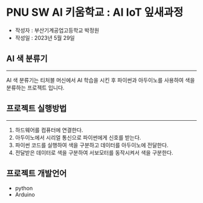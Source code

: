 # PNU SW AI 키움학교 : AI IoT 잎새과정
+ 작성자 : 부산기계공업고등학교 박정원
+ 작성일 : 2023년 5월 29일

## AI 색 분류기
---
AI 색 분류기는 티처블 머신에서 AI 학습을 시킨 후 파이썬과 아두이노를 사용하여 색을 분류하는 프로젝트 입니다.

## 프로젝트 실행방법
---
1. 하드웨어를 컴퓨터에 연결한다.
2. 아두이노에서 시리얼 통신으로 파이썬에게 신호를 받는다.
3. 파이썬 코드를 실행하여 색을 구분하고 데이터를 아두이노에 전달한다.
4. 전달받은 데이터로 색을 구분하여 서보모터를 동작시켜서 색을 구분한다.

## 프로젝트 개발언어
+ python
+ Arduino
